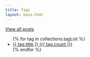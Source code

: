 ```yaml
---
title: Tags
layout: base.html
---
```


<p><a href="/blog">View all posts</a></p>
<ul>
  {% for tag in collections.tagList %}
  <li>
    <a href="/tag/{{ tag.title | slug }}/">{{ tag.title }} ({{ tag.count }})</a>
  </li>
  {% endfor %}
</ul>
